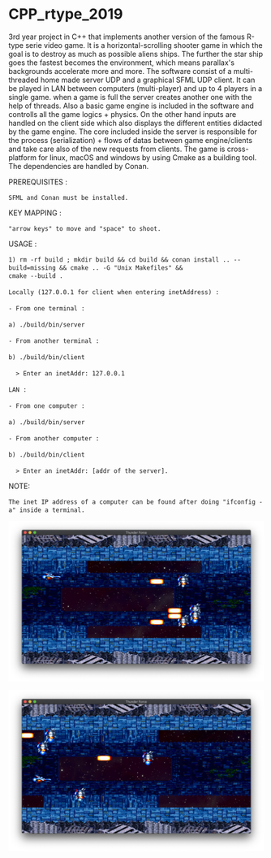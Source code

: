 # CPP_rtype_2019
3rd year project in C++ that implements another version of the famous R-type serie video game. It is a horizontal-scrolling shooter game in which the goal is to destroy as much as possible aliens ships. The further the star ship goes the fastest becomes the environment, which means parallax's backgrounds accelerate more and more.
The software consist of a multi-threaded home made server UDP and a graphical SFML UDP client. It can be played in LAN between computers (multi-player) and up to 4 players in a single game. when a game is full the server creates another one with the help of threads.
Also a basic game engine is included in the software and controlls all the game logics + physics. On the other hand inputs are handled on the client side which also displays the different entities didacted by the game engine.
The core included inside the server is responsible for the process (serialization) + flows of datas between game engine/clients and take care also of the new requests from clients.
The game is cross-platform for linux, macOS and windows by using Cmake as a building tool. The dependencies are handled by Conan.

PREREQUISITES :

    SFML and Conan must be installed.

KEY MAPPING :

    "arrow keys" to move and "space" to shoot.

USAGE :

    1) rm -rf build ; mkdir build && cd build && conan install .. --build=missing && cmake .. -G "Unix Makefiles" && 
    cmake --build .

    Locally (127.0.0.1 for client when entering inetAddress) :

    - From one terminal :

    a) ./build/bin/server

    - From another terminal :

    b) ./build/bin/client

      > Enter an inetAddr: 127.0.0.1

    LAN :

    - From one computer :

    a) ./build/bin/server

    - From another computer :

    b) ./build/bin/client

      > Enter an inetAddr: [addr of the server].
  
  
NOTE:

    The inet IP address of a computer can be found after doing "ifconfig -a" inside a terminal.


![Image description](/pic/ill1.png)

![Image description](/pic/ill2.png)
